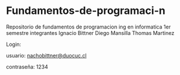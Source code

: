 # Fundamentos-de-programaci-n
Repositorio de fundamentos de programacion ing en informatica 1er semestre
integrantes 
Ignacio Bittner 
Diego Mansilla
Thomas Martinez

Login: 

usuario: nachobittner@duocuc.cl

contraseña: 1234